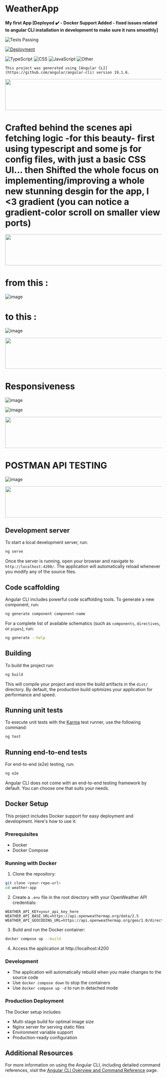 # WeatherApp

**My first App [Deployed ✔️ - Docker Support Added - fixed issues related to angular CLI installation in development to make sure it runs smoothly]**

![Tests Passing](https://img.shields.io/badge/tests-passing-brightgreen)

[![Deployment](https://img.shields.io/badge/Deployed%20App-View%20Here-brightgreen?style=for-the-badge)](https://angular-weather-app-kappa.vercel.app/)

![TypeScript](https://img.shields.io/badge/TypeScript-82.1%25-blue?style=for-the-badge&logo=typescript)
![CSS](https://img.shields.io/badge/CSS-10.1%25-orange?style=for-the-badge&logo=css3)
![JavaScript](https://img.shields.io/badge/JavaScript-6.1%25-yellow?style=for-the-badge&logo=javascript)
![Other](https://img.shields.io/badge/Other-1.7%25-lightgrey?style=for-the-badge)



`This project was generated using [Angular CLI](https://github.com/angular/angular-cli) version 19.1.6.`

  <img src="https://github.com/Govindv7555/Govindv7555/blob/main/49e76e0596857673c5c80c85b84394c1.gif" width="1000px" height="100px">

# Crafted behind the scenes api fetching logic -for this beauty- first using typescript and some js for config files, with just a basic CSS UI... then Shifted the whole focus on implementing/improving a whole new stunning desgin for the app, I <3 gradient (you can notice a gradient-color scroll on smaller view ports)

  <img src="https://github.com/Govindv7555/Govindv7555/blob/main/49e76e0596857673c5c80c85b84394c1.gif" width="1000px" height="100px">

# from this :

![image](https://github.com/user-attachments/assets/5c3ab8ed-4745-4e18-93cd-b50d1bb43651)

# to this :

![image](https://github.com/user-attachments/assets/7e37d833-fd5d-4fa6-b517-05105bed74b4)

  <img src="https://github.com/Govindv7555/Govindv7555/blob/main/49e76e0596857673c5c80c85b84394c1.gif" width="1000px" height="100px">

# Responsiveness

![image](https://github.com/user-attachments/assets/4414a7af-22cd-4a1c-b243-dd42b5b39cbd)

![image](https://github.com/user-attachments/assets/5968c94d-11e8-49d1-abec-2f1ecbbdbe5e)

  <img src="https://github.com/Govindv7555/Govindv7555/blob/main/49e76e0596857673c5c80c85b84394c1.gif" width="1000px" height="100px">

# POSTMAN API TESTING

![image](https://github.com/user-attachments/assets/f62a37d1-781a-41a3-8507-52b903750aad)

  <img src="https://github.com/Govindv7555/Govindv7555/blob/main/49e76e0596857673c5c80c85b84394c1.gif" width="1000px" height="100px">

## Development server

To start a local development server, run:

```bash
ng serve
```

Once the server is running, open your browser and navigate to `http://localhost:4200/`. The application will automatically reload whenever you modify any of the source files.

## Code scaffolding

Angular CLI includes powerful code scaffolding tools. To generate a new component, run:

```bash
ng generate component component-name
```

For a complete list of available schematics (such as `components`, `directives`, or `pipes`), run:

```bash
ng generate --help
```

## Building

To build the project run:

```bash
ng build
```

This will compile your project and store the build artifacts in the `dist/` directory. By default, the production build optimizes your application for performance and speed.

## Running unit tests

To execute unit tests with the [Karma](https://karma-runner.github.io) test runner, use the following command:

```bash
ng test
```

## Running end-to-end tests

For end-to-end (e2e) testing, run:

```bash
ng e2e
```

Angular CLI does not come with an end-to-end testing framework by default. You can choose one that suits your needs.

## Docker Setup

This project includes Docker support for easy deployment and development. Here's how to use it:

### Prerequisites

- Docker
- Docker Compose

### Running with Docker

1. Clone the repository:

```bash
git clone <your-repo-url>
cd weather-app
```

2. Create a `.env` file in the root directory with your OpenWeather API credentials:

```env
WEATHER_API_KEY=your_api_key_here
WEATHER_API_BASE_URL=https://api.openweathermap.org/data/2.5
WEATHER_API_GEOCODING_URL=https://api.openweathermap.org/geo/1.0/direct
```

3. Build and run the Docker container:

```bash
docker compose up --build
```

4. Access the application at http://localhost:4200

### Development

- The application will automatically rebuild when you make changes to the source code
- Use `docker compose down` to stop the containers
- Use `docker compose up -d` to run in detached mode

### Production Deployment

The Docker setup includes:

- Multi-stage build for optimal image size
- Nginx server for serving static files
- Environment variable support
- Production-ready configuration

## Additional Resources

For more information on using the Angular CLI, including detailed command references, visit the [Angular CLI Overview and Command Reference](https://angular.dev/tools/cli) page.
